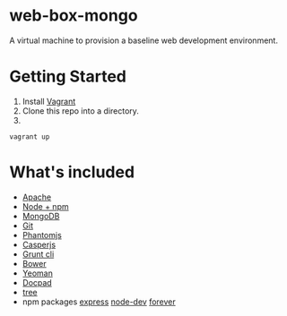 web-box-mongo
=======

A virtual machine to provision a baseline web development environment.

# Getting Started 

1. Install [Vagrant](http://downloads.vagrantup.com/)
2. Clone this repo into a directory.
3. 
```
vagrant up
```

# What's included

* [Apache](http://apache.org/)
* [Node + npm](http://nodejs.org/)
* [MongoDB](http://docs.mongodb.org/manual/tutorial/install-mongodb-on-ubuntu/)
* [Git](http://git-scm.com/)
* [Phantomjs](http://phantomjs.org/)
* [Casperjs](http://casperjs.org/)
* [Grunt cli](http://gruntjs.com/getting-started)
* [Bower](http://bower.io/)
* [Yeoman](http://yeoman.io/)
* [Docpad](http://docpad.org/)
* [tree ](http://bit.ly/PGVXlw)
* npm packages [express](http://expressjs.com/) [node-dev](https://github.com/fgnass/node-dev) [forever](https://npmjs.org/package/forever)


